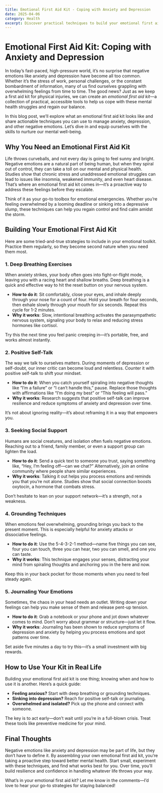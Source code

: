 ```yaml
---
title: Emotional First Aid Kit - Coping with Anxiety and Depression
date: 2025-04-06
category: Health
excerpt: Discover practical techniques to build your emotional first aid kit and effectively manage anxiety, depression, and other negative emotions in today’s fast-paced world.
---
```


# Emotional First Aid Kit: Coping with Anxiety and Depression

In today’s fast-paced, high-pressure world, it’s no surprise that negative emotions like anxiety and depression have become all too common. Whether it’s the stress of work, personal challenges, or the constant bombardment of information, many of us find ourselves grappling with overwhelming feelings from time to time. The good news? Just as we keep a first aid kit for physical injuries, we can create an *emotional first aid kit*—a collection of practical, accessible tools to help us cope with these mental health struggles and regain our balance.

In this blog post, we’ll explore what an emotional first aid kit looks like and share actionable techniques you can use to manage anxiety, depression, and other negative emotions. Let’s dive in and equip ourselves with the skills to nurture our mental well-being.

## Why You Need an Emotional First Aid Kit

Life throws curveballs, and not every day is going to feel sunny and bright. Negative emotions are a natural part of being human, but when they spiral out of control, they can take a toll on our mental and physical health. Studies show that chronic stress and unaddressed emotional struggles can lead to issues like insomnia, weakened immunity, and even heart disease. That’s where an emotional first aid kit comes in—it’s a proactive way to address these feelings before they escalate.

Think of it as your go-to toolbox for emotional emergencies. Whether you’re feeling overwhelmed by a looming deadline or sinking into a depressive slump, these techniques can help you regain control and find calm amidst the storm.

## Building Your Emotional First Aid Kit

Here are some tried-and-true strategies to include in your emotional toolkit. Practice them regularly, so they become second nature when you need them most.

### 1. Deep Breathing Exercises
When anxiety strikes, your body often goes into fight-or-flight mode, leaving you with a racing heart and shallow breaths. Deep breathing is a quick and effective way to hit the reset button on your nervous system.

- **How to do it**: Sit comfortably, close your eyes, and inhale deeply through your nose for a count of four. Hold your breath for four seconds, then exhale slowly through your mouth for six seconds. Repeat this cycle for 1-2 minutes.
- **Why it works**: Slow, intentional breathing activates the parasympathetic nervous system, signaling your body to relax and reducing stress hormones like cortisol.

Try this the next time you feel panic creeping in—it’s portable, free, and works almost instantly.

### 2. Positive Self-Talk
The way we talk to ourselves matters. During moments of depression or self-doubt, our inner critic can become loud and relentless. Counter it with positive self-talk to shift your mindset.

- **How to do it**: When you catch yourself spiraling into negative thoughts like “I’m a failure” or “I can’t handle this,” pause. Replace those thoughts with affirmations like “I’m doing my best” or “This feeling will pass.”
- **Why it works**: Research suggests that positive self-talk can improve resilience and reduce symptoms of anxiety and depression over time.

It’s not about ignoring reality—it’s about reframing it in a way that empowers you.

### 3. Seeking Social Support
Humans are social creatures, and isolation often fuels negative emotions. Reaching out to a friend, family member, or even a support group can lighten the load.

- **How to do it**: Send a quick text to someone you trust, saying something like, “Hey, I’m feeling off—can we chat?” Alternatively, join an online community where people share similar experiences.
- **Why it works**: Talking it out helps you process emotions and reminds you that you’re not alone. Studies show that social connection boosts oxytocin, a hormone that combats stress.

Don’t hesitate to lean on your support network—it’s a strength, not a weakness.

### 4. Grounding Techniques
When emotions feel overwhelming, grounding brings you back to the present moment. This is especially helpful for anxiety attacks or dissociative feelings.

- **How to do it**: Use the 5-4-3-2-1 method—name five things you can see, four you can touch, three you can hear, two you can smell, and one you can taste.
- **Why it works**: This technique engages your senses, distracting your mind from spiraling thoughts and anchoring you in the here and now.

Keep this in your back pocket for those moments when you need to feel steady again.

### 5. Journaling Your Emotions
Sometimes, the chaos in your head needs an outlet. Writing down your feelings can help you make sense of them and release pent-up tension.

- **How to do it**: Grab a notebook or your phone and jot down whatever comes to mind. Don’t worry about grammar or structure—just let it flow.
- **Why it works**: Journaling has been shown to reduce symptoms of depression and anxiety by helping you process emotions and spot patterns over time.

Set aside five minutes a day to try this—it’s a small investment with big rewards.

## How to Use Your Kit in Real Life

Building your emotional first aid kit is one thing; knowing when and how to use it is another. Here’s a quick guide:
- **Feeling anxious?** Start with deep breathing or grounding techniques.
- **Sinking into depression?** Reach for positive self-talk or journaling.
- **Overwhelmed and isolated?** Pick up the phone and connect with someone.

The key is to act early—don’t wait until you’re in a full-blown crisis. Treat these tools like preventive medicine for your mind.

## Final Thoughts

Negative emotions like anxiety and depression may be part of life, but they don’t have to define it. By assembling your own emotional first aid kit, you’re taking a proactive step toward better mental health. Start small, experiment with these techniques, and find what works best for you. Over time, you’ll build resilience and confidence in handling whatever life throws your way.

What’s in your emotional first aid kit? Let me know in the comments—I’d love to hear your go-to strategies for staying balanced!

